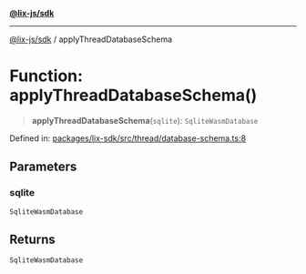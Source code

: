 [**@lix-js/sdk**](../README.md)

***

[@lix-js/sdk](../README.md) / applyThreadDatabaseSchema

# Function: applyThreadDatabaseSchema()

> **applyThreadDatabaseSchema**(`sqlite`): `SqliteWasmDatabase`

Defined in: [packages/lix-sdk/src/thread/database-schema.ts:8](https://github.com/opral/monorepo/blob/0c842a72d3025295846c020e08a97bf5148757a1/packages/lix-sdk/src/thread/database-schema.ts#L8)

## Parameters

### sqlite

`SqliteWasmDatabase`

## Returns

`SqliteWasmDatabase`
